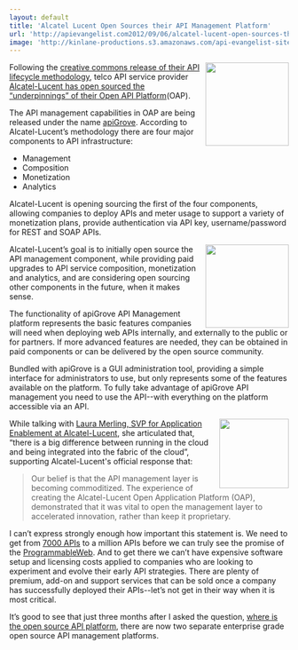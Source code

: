 ```yaml
---
layout: default
title: 'Alcatel Lucent Open Sources their API Management Platform'
url: 'http://apievangelist.com2012/09/06/alcatel-lucent-open-sources-their-api-management-platform/'
image: 'http://kinlane-productions.s3.amazonaws.com/api-evangelist-site/blog/apigrove-logo.png'
---
```



<p>
     <a href="http://www.alcatel-lucent.com/wps/portal" target="_blank"><img src="https://s3.amazonaws.com/kinlane-productions/api-service-providers/alcatel-lucent/alcatel-logo-2.jpeg"  width="150" align="right" /></a>
</p>
<p>
     Following the <a title="creative commons release of their API lifecycle methodology" href="http://techcrunch.com/2012/08/16/alcatel-lucent-creates-methodology-for-apis-and-makes-available-under-creative-commons/">creative commons release of their API lifecycle methodology</a>, telco API service provider <a title="Alcatel-Lucent open sourced the “underpinnings” of their Open API Platform" href="http://apigrove.net/the-first-step-welcome/">Alcatel-Lucent has open sourced the “underpinnings” of their Open API Platform</a>(OAP).
</p>
<p>
     The API management capabilities in OAP are being released under the name <a title="apiGrove" href="http://apigrove.net/">apiGrove</a>. According to Alcatel-Lucent’s methodology there are four major components to API infrastructure:
</p>
<ul >
     <li>Management
     </li>
     <li>Composition
     </li>
     <li>Monetization
     </li>
     <li>Analytics
     </li>
</ul>
<p>
     Alcatel-Lucent is opening sourcing the first of the four components, allowing companies to deploy APIs and meter usage to support a variety of monetization plans, provide authentication via API key, username/password for REST and SOAP APIs.
</p>
<p>
     <a title="apiGrove" href="http://apigrove.net/"><img src="https://s3.amazonaws.com/kinlane-productions/api-service-providers/alcatel-lucent/apigrove/apigrove-logo.png"  width="150" align="right" /></a>
</p>
<p>
     Alcatel-Lucent’s goal is to initially open source the API management component, while providing paid upgrades to API service composition, monetization and analytics, and are considering open sourcing other components in the future, when it makes sense.
</p>
<p>
     The functionality of apiGrove API Management platform represents the basic features companies will need when deploying web APIs internally, and externally to the public or for partners. If more advanced features are needed, they can be obtained in paid components or can be delivered by the open source community.
</p>
<p>
     Bundled with apiGrove is a GUI administration tool, providing a simple interface for administrators to use, but only represents some of the features available on the platform. To fully take advantage of apiGrove API management you need to use the API--with everything on the platform accessible via an API.
</p>
<p>
     <img src="https://s3.amazonaws.com/kinlane-productions/events/api-strategy-practice-conference/speakers/laura-merling.jpeg"  width="125" align="right" />
</p>
<p>
     While talking with <a href="http://www.linkedin.com/in/merling">Laura Merling, SVP for Application Enablement at Alcatel-Lucent</a>, she articulated that, “there is a big difference between running in the cloud and being integrated into the fabric of the cloud”, supporting Alcatel-Lucent's official response that:
</p>
<blockquote>
     Our belief is that the API management layer is becoming commoditized. The experience of creating the Alcatel-Lucent Open Application Platform (OAP), demonstrated that it was vital to open the management layer to accelerated innovation, rather than keep it proprietary.
</blockquote>
<p>
     I can’t express strongly enough how important this statement is. We need to get from <a title="7000 APIs" href="http://blog.programmableweb.com/2012/08/23/7000-apis-twice-as-many-as-this-time-last-year/">7000 APIs</a> to a million APIs before we can truly see the promise of the <a title="ProgrammableWeb" href="http://www.programmableweb.com">ProgrammableWeb</a>. And to get there we can’t have expensive software setup and licensing costs applied to companies who are looking to experiment and evolve their early API strategies. There are plenty of premium, add-on and support services that can be sold once a company has successfully deployed their APIs--let’s not get in their way when it is most critical.
</p>
<p>
     It’s good to see that just three months after I asked the question, <a title="where is the open source API platform" href="http://apievangelist.com/2012/06/11/where-is-the-open-source-api-platform/7000%20APIs">where is the open source API platform</a>, there are now two separate enterprise grade open source API management platforms.
</p>
